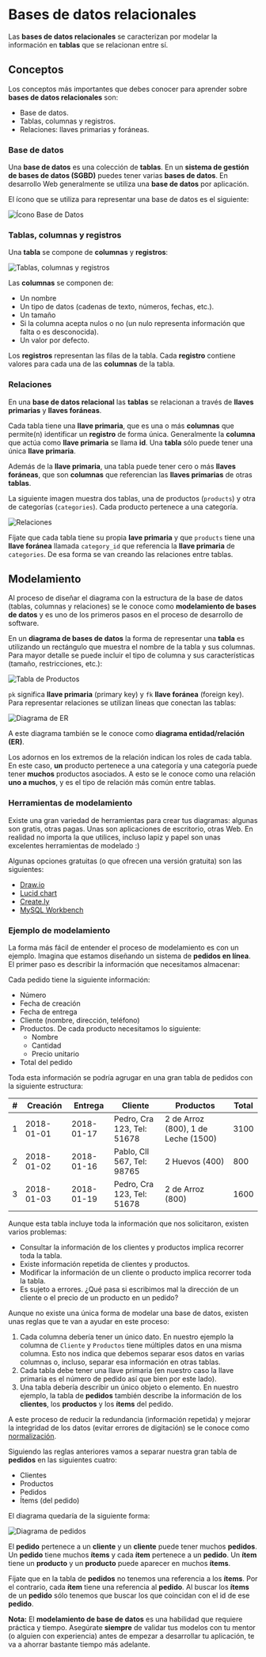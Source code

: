 # Bases de datos relacionales

Las **bases de datos relacionales** se caracterizan por modelar la información en **tablas** que se relacionan entre sí.

## Conceptos

Los conceptos más importantes que debes conocer para aprender sobre **bases de datos relacionales** son:

* Base de datos.
* Tablas, columnas y registros.
* Relaciones: llaves primarias y foráneas.

### Base de datos

Una **base de datos** es una colección de **tablas**. En un **sistema de gestión de bases de datos \(SGBD\)** puedes tener varias **bases de datos**. En desarrollo Web generalmente se utiliza una **base de datos** por aplicación.

El ícono que se utiliza para representar una base de datos es el siguiente:

![&#xCD;cono Base de Datos](https://s3.amazonaws.com/makeitreal/images/books/database-icon.png)

### Tablas, columnas y registros

Una **tabla** se compone de **columnas** y **registros**:

![Tablas, columnas y registros](https://s3.amazonaws.com/makeitreal/images/books/table-columns-rows.png)

Las **columnas** se componen de:

* Un nombre
* Un tipo de datos \(cadenas de texto, números, fechas, etc.\).
* Un tamaño
* Si la columna acepta nulos o no \(un nulo representa información que falta o es desconocida\).
* Un valor por defecto.

Los **registros** representan las filas de la tabla. Cada **registro** contiene valores para cada una de las **columnas** de la tabla.

### Relaciones

En una **base de datos relacional** las **tablas** se relacionan a través de **llaves primarias** y **llaves foráneas**.

Cada tabla tiene una **llave primaria**, que es una o más **columnas** que permite\(n\) identificar un **registro** de forma única. Generalmente la **columna** que actúa como **llave primaria** se llama **id**. Una **tabla** sólo puede tener una única **llave primaria**.

Además de la **llave primaria**, una tabla puede tener cero o más **llaves foráneas**, que son **columnas** que referencian las **llaves primarias** de otras **tablas**.

La siguiente imagen muestra dos tablas, una de productos \(`products`\) y otra de categorías \(`categories`\). Cada producto pertenece a una categoría.

![Relaciones](https://s3.amazonaws.com/makeitreal/images/books/table-relations.png)

Fíjate que cada tabla tiene su propia **lave primaria** y que `products` tiene una **llave foránea** llamada `category_id` que referencia la **llave primaria** de `categories`. De esa forma se van creando las relaciones entre tablas.

## Modelamiento

Al proceso de diseñar el diagrama con la estructura de la base de datos \(tablas, columnas y relaciones\) se le conoce como **modelamiento de bases de datos** y es uno de los primeros pasos en el proceso de desarrollo de software.

En un **diagrama de bases de datos** la forma de representar una **tabla** es utilizando un rectángulo que muestra el nombre de la tabla y sus columnas. Para mayor detalle se puede incluir el tipo de columna y sus características \(tamaño, restricciones, etc.\):

![Tabla de Productos](https://s3.amazonaws.com/makeitreal/images/books/products-table.png)

`pk` significa **llave primaria** \(primary key\) y `fk` **llave foránea** \(foreign key\). Para representar relaciones se utilizan líneas que conectan las tablas:

![Diagrama de ER](https://s3.amazonaws.com/makeitreal/images/books/er-diagram.png)

A este diagrama también se le conoce como **diagrama entidad/relación \(ER\)**.

Los adornos en los extremos de la relación indican los roles de cada tabla. En este caso, **un** producto pertenece a una categoría y una categoría puede tener **muchos** productos asociados. A esto se le conoce como una relación **uno a muchos**, y es el tipo de relación más común entre tablas.

### Herramientas de modelamiento

Existe una gran variedad de herramientas para crear tus diagramas: algunas son gratis, otras pagas. Unas son aplicaciones de escritorio, otras Web. En realidad no importa la que utilices, incluso lapiz y papel son unas excelentes herramientas de modelado :\)

Algunas opciones gratuitas \(o que ofrecen una versión gratuita\) son las siguientes:

* [Draw.io](https://www.draw.io/)
* [Lucid chart](https://www.lucidchart.com/)
* [Create.ly](https://creately.com/diagram-type/template/gdsgxpcv/database-diagram)
* [MySQL Workbench](https://www.mysql.com/products/workbench/)

### Ejemplo de modelamiento

La forma más fácil de entender el proceso de modelamiento es con un ejemplo. Imagina que estamos diseñando un sistema de **pedidos en línea**. El primer paso es describir la información que necesitamos almacenar:

Cada pedido tiene la siguiente información:

* Número
* Fecha de creación
* Fecha de entrega
* Cliente \(nombre, dirección, teléfono\)
* Productos. De cada producto necesitamos lo siguiente:
  * Nombre
  * Cantidad
  * Precio unitario
* Total del pedido

Toda esta información se podría agrugar en una gran tabla de pedidos con la siguiente estructura:

| \# | Creación | Entrega | Cliente | Productos | Total |
| --- | --- | --- | --- | --- | --- |
| 1 | 2018-01-01 | 2018-01-17 | Pedro, Cra 123, Tel: 51678 | 2 de Arroz \(800\), 1 de Leche \(1500\) | 3100 |
| 2 | 2018-01-02 | 2018-01-16 | Pablo, Cll 567, Tel: 98765 | 2 Huevos \(400\) | 800 |
| 3 | 2018-01-03 | 2018-01-19 | Pedro, Cra 123, Tel: 51678 | 2 de Arroz \(800\) | 1600 |

Aunque esta tabla incluye toda la información que nos solicitaron, existen varios problemas:

* Consultar la información de los clientes y productos implica recorrer toda la tabla.
* Existe información repetida de clientes y productos.
* Modificar la información de un cliente o producto implica recorrer toda la tabla.
* Es sujeto a errores. ¿Qué pasa si escribimos mal la dirección de un cliente o el precio de un producto en un pedido?

Aunque no existe una única forma de modelar una base de datos, existen unas reglas que te van a ayudar en este proceso:

1. Cada columna debería tener un único dato. En nuestro ejemplo la columna de `Cliente` y `Productos` tiene múltiples datos en una misma columna. Esto nos indica que debemos separar esos datos en varias columnas o, incluso, separar esa información en otras tablas.
2. Cada tabla debe tener una llave primaria \(en nuestro caso la llave primaria es el número de pedido así que bien por este lado\).
3. Una tabla debería describir un único objeto o elemento. En nuestro ejemplo, la tabla de **pedidos** también describe la información de los **clientes**, los **productos** y los **ítems** del pedido.

A este proceso de reducir la redundancia \(información repetida\) y mejorar la integridad de los datos \(evitar errores de digitación\) se le conoce como [normalización](https://es.wikipedia.org/wiki/Normalización_de_bases_de_datos).

Siguiendo las reglas anteriores vamos a separar nuestra gran tabla de **pedidos** en las siguientes cuatro:

* Clientes
* Productos
* Pedidos
* Ítems \(del pedido\)

El diagrama quedaría de la siguiente forma:

![Diagrama de pedidos](https://s3.amazonaws.com/makeitreal/images/books/orders-er-diagram.png)

El **pedido** pertenece a un **cliente** y un **cliente** puede tener muchos **pedidos**. Un **pedido** tiene muchos **ítems** y cada **ítem** pertenece a un **pedido**. Un **ítem** tiene un **producto** y un **producto** puede aparecer en muchos **ítems**.

Fíjate que en la tabla de **pedidos** no tenemos una referencia a los **ítems**. Por el contrario, cada **ítem** tiene una referencia al **pedido**. Al buscar los **ítems** de un **pedido** sólo tenemos que buscar los que coincidan con el id de ese **pedido**.

**Nota:** El **modelamiento de base de datos** es una habilidad que requiere práctica y tiempo. Asegúrate **siempre** de validar tus modelos con tu mentor \(o alguien con experiencia\) antes de empezar a desarrollar tu aplicación, te va a ahorrar bastante tiempo más adelante.

